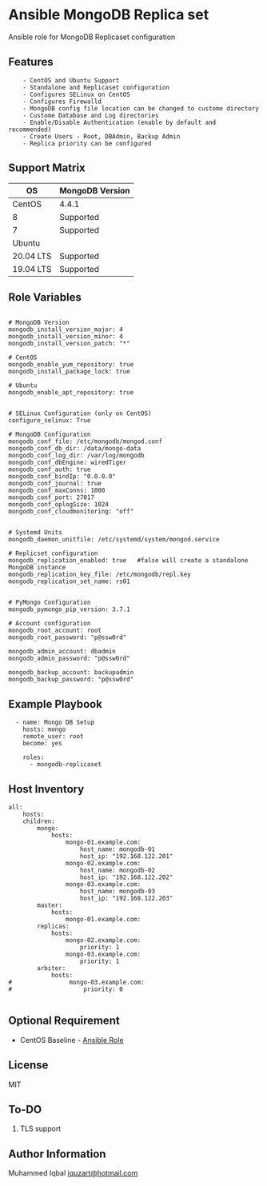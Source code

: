 Ansible MongoDB Replica set
=========

Ansible role for MongoDB Replicaset configuration


Features
-----------
```
    - CentOS and Ubuntu Support
    - Standalone and Replicaset configuration
    - Configures SELinux on CentOS
    - Configures Firewalld 
    - MongoDB config file location can be changed to custome directory
    - Custome Database and Log directories
    - Enable/Disable Authentication (enable by default and recommended)
    - Create Users - Root, DBAdmin, Backup Admin
    - Replica priority can be configured
```

Support Matrix
--------------

| OS | MongoDB Version |
| --- | --- |
| CentOS | 4.4.1 |
| 8 | Supported |
| 7 | Supported |
| Ubuntu | 
| 20.04 LTS | Supported
| 19.04 LTS | Supported |


Role Variables
--------------

```

# MongoDB Version
mongodb_install_version_major: 4
mongodb_install_version_minor: 4
mongodb_install_version_patch: "*"

# CentOS
mongodb_enable_yum_repository: true
mongodb_install_package_lock: true

# Ubuntu
mongodb_enable_apt_repository: true


# SELinux Configuration (only on CentOS)
configure_selinux: True

# MongoDB Configuration
mongodb_conf_file: /etc/mongodb/mongod.conf            
mongodb_conf_db_dir: /data/mongo-data
mongodb_conf_log_dir: /var/log/mongodb                 
mongodb_conf_dbEngine: wiredTiger                      
mongodb_conf_auth: true                                
mongodb_conf_bindIp: "0.0.0.0"                       
mongodb_conf_journal: true                             
mongodb_conf_maxConns: 1000                           
mongodb_conf_port: 27017                               
mongodb_conf_oplogSize: 1024
mongodb_conf_cloudmonitoring: "off"


# Systemd Units
mongodb_daemon_unitfile: /etc/systemd/system/mongod.service 

# Replicset configuration 
mongodb_replication_enabled: true   #false will create a standalone MongoDB instance
mongodb_replication_key_file: /etc/mongodb/repl.key
mongodb_replication_set_name: rs01


# PyMongo Configuration                 
mongodb_pymongo_pip_version: 3.7.1

# Account configuration
mongodb_root_account: root
mongodb_root_password: "p@ssw0rd"

mongodb_admin_account: dbadmin
mongodb_admin_password: "p@ssw0rd"

mongodb_backup_account: backupadmin
mongodb_backup_password: "p@ssw0rd"
```

Example Playbook
----------------

```
  - name: Mongo DB Setup 
    hosts: mongo
    remote_user: root
    become: yes

    roles:
      - mongodb-replicaset
```
Host Inventory
-----------
```
all:
    hosts:
    children:
        mongo:
            hosts:
                mongo-01.example.com:
                    host_name: mongodb-01
                    host_ip: "192.168.122.201"
                mongo-02.example.com:
                    host_name: mongodb-02
                    host_ip: "192.168.122.202"
                mongo-03.example.com:
                    host_name: mongodb-03
                    host_ip: "192.168.122.203"
        master:
            hosts:
                mongo-01.example.com:
        replicas:
            hosts:
                mongo-02.example.com:
                    priority: 1
                mongo-03.example.com:
                    priority: 1
        arbiter:
            hosts:
#                mongo-03.example.com:
#                    priority: 0


```


Optional Requirement
--------------------
-  CentOS Baseline - [Ansible Role](https://github.com/iquzart/ansible-centos-baseline/blob/master/README.md)

License
-------
MIT

To-DO
-------
1. TLS support


Author Information
------------------

Muhammed Iqbal <iquzart@hotmail.com>